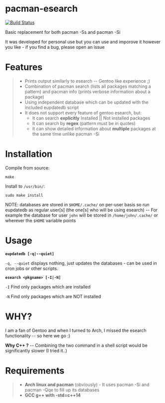 # pacman-esearch

[![Build Status](https://travis-ci.org/KLZ-0/pacman-esearch.svg?branch=master)](https://travis-ci.org/KLZ-0/pacman-esearch)

Basic replacement for both pacman -Ss and pacman -Si

It was developed for personal use but you can use and imporove it however you like - if you find a bug, please open an issue

# Features

> - Prints output similarly to esearch -- Gentoo like experience ;)
> - Combination of pacman search (lists all packages matching a pattern) and pacman info (prints verbose information about a package)
> - Using independent database which can be updated with the included eupdatedb script
> - It does not support every feature of gentoo esearch, but:
>   - It can search **explicitly** Installed || Not installed packages
>   - It can search by **regex** (pattern must be in quotes)
>   - It can show detailed information about **multiple** packages at the same time unlike pacman -Si

# Installation

Compile from source:

`make`

Install to `/usr/bin/`:

`sudo make install`

NOTE: databases are stored in `$HOME/.cache/` on per-user basis so run eupdatedb as regular user[s] (the one[s] who will be using esearch) -- For example the database for user `john` will be stored in `/home/john/.cache/` or wherever the `$HOME` variable points

# Usage

**`eupdatedb [-q|--quiet]`**

`-q, --quiet`     displays nothing, just updates the databases - can be used in cron jobs or other scripts.


**`esearch <pkgname> [-I|-N]`**

`-I` Find only packages which are installed

`-N` Find only packages which are NOT installed

# WHY?

I am a fan of Gentoo and when I turned to Arch, I missed the esearch functionality -- so here we go :)

**Why C++ ?** -- Combining the two command in a shell script would be significantly slower (I tried it..)

# Requirements
> - **Arch linux and pacman** (obviously) - It uses pacman -Si and pacman -Qqe to fill up its databases
> - **GCC g++ with -std=c++14**
